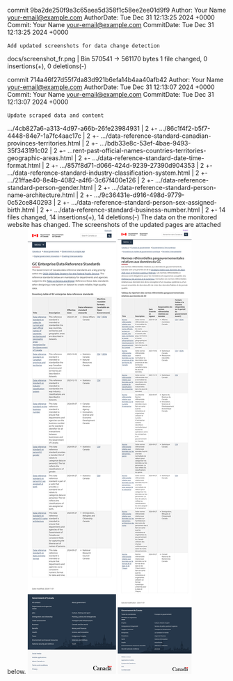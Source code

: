 commit 9ba2de250f9a3c65aea5d358f1c58ee2ee01d9f9
Author:     Your Name <your-email@example.com>
AuthorDate: Tue Dec 31 12:13:25 2024 +0000
Commit:     Your Name <your-email@example.com>
CommitDate: Tue Dec 31 12:13:25 2024 +0000

    Add updated screenshots for data change detection

 docs/screenshot_fr.png | Bin 570541 -> 561170 bytes
 1 file changed, 0 insertions(+), 0 deletions(-)

commit 714a46f27d55f7da83d921b6efa14b4aa40afb42
Author:     Your Name <your-email@example.com>
AuthorDate: Tue Dec 31 12:13:07 2024 +0000
Commit:     Your Name <your-email@example.com>
CommitDate: Tue Dec 31 12:13:07 2024 +0000

    Update scraped data and content

 .../4cb827a6-a313-4d97-a66b-26fe23984931                                | 2 +-
 .../86c1f4f2-b5f7-4448-84e7-1a7fc4aac17c                                | 2 +-
 .../data-reference-standard-canadian-provinces-territories.html         | 2 +-
 .../bdb33e8c-53ef-4bae-9493-35f343191c02                                | 2 +-
 ...rent-past-official-names-countries-territories-geographic-areas.html | 2 +-
 .../data-reference-standard-date-time-format.html                       | 2 +-
 .../857f8d71-d066-424d-9239-27390d904353                                | 2 +-
 .../data-reference-standard-industry-classification-system.html         | 2 +-
 .../21ffae40-8e4b-4082-a4f6-3c67f400e126                                | 2 +-
 .../data-reference-standard-person-gender.html                          | 2 +-
 .../data-reference-standard-person-name-architecture.html               | 2 +-
 .../9c36431e-d916-498d-9779-0c52ce840293                                | 2 +-
 .../data-reference-standard-person-sex-assigned-birth.html              | 2 +-
 .../data-reference-standard-business-number.html                        | 2 +-
 14 files changed, 14 insertions(+), 14 deletions(-)
The data on the monitored website has changed. The screenshots of the updated pages are attached below.
![Screenshot EN](https://github.com/PatLittle/GC-Ref-Data-Tracker/blob/main/docs/screenshot_en.png?raw=true)
![Screenshot FR](https://github.com/PatLittle/GC-Ref-Data-Tracker/blob/main/docs/screenshot_fr.png?raw=true)
